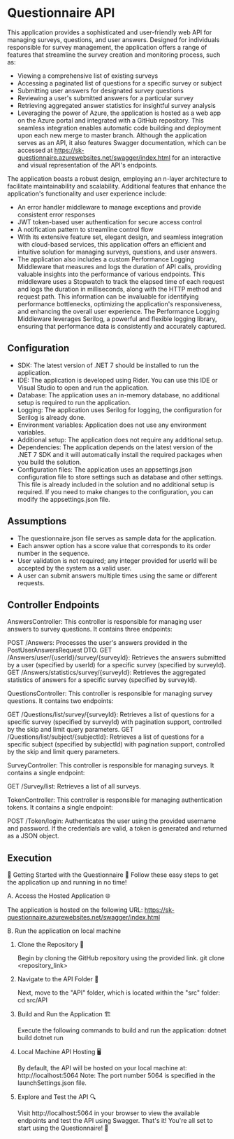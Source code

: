 # Questionnaire API
This application provides a sophisticated and user-friendly web API for managing surveys, questions, and user answers. Designed for individuals responsible for survey management, the application offers a range of features that streamline the survey creation and monitoring process, such as:

- Viewing a comprehensive list of existing surveys
- Accessing a paginated list of questions for a specific survey or subject
- Submitting user answers for designated survey questions
- Reviewing a user's submitted answers for a particular survey
- Retrieving aggregated answer statistics for insightful survey analysis
- Leveraging the power of Azure, the application is hosted as a web app on the Azure portal and integrated with a GitHub repository. This seamless integration enables automatic code building and deployment upon each new merge to master branch. Although the application serves as an API, it also features Swagger documentation, which can be accessed at https://sk-questionnaire.azurewebsites.net/swagger/index.html for an interactive and visual representation of the API's endpoints.

The application boasts a robust design, employing an n-layer architecture to facilitate maintainability and scalability. Additional features that enhance the application's functionality and user experience include:

- An error handler middleware to manage exceptions and provide consistent error responses
- JWT token-based user authentication for secure access control
- A notification pattern to streamline control flow
- With its extensive feature set, elegant design, and seamless integration with cloud-based services, this application offers an efficient and intuitive solution for managing surveys, questions, and user answers.
 - The application also includes a custom Performance Logging Middleware that measures and logs the duration of API calls, providing valuable insights into the performance of various endpoints. This middleware uses a Stopwatch to track the elapsed time of each request and logs the duration in milliseconds, along with the HTTP method and request path. This information can be invaluable for identifying performance bottlenecks, optimizing the application's responsiveness, and enhancing the overall user experience. The Performance Logging Middleware leverages Serilog, a powerful and flexible logging library, ensuring that performance data is consistently and accurately captured.

## Configuration
- SDK: The latest version of .NET 7 should be installed to run the application.
- IDE: The application is developed using Rider. You can use this IDE or Visual Studio to open and run the application.
- Database: The application uses an in-memory database, no additional setup is required to run the application.
- Logging: The application uses Serilog for logging, the configuration for Serilog is already done.
- Environment variables: Application does not use any environment variables.
- Additional setup: The application does not require any additional setup.
- Dependencies: The application depends on the latest version of the .NET 7 SDK and it will automatically install the required packages when you build the solution.
- Configuration files: The application uses an appsettings.json configuration file to store settings such as database and other settings. This file is already included in the solution and no additional setup is required. If you need to make changes to the configuration, you can modify the appsettings.json file.

## Assumptions

- The questionnaire.json file serves as sample data for the application.
- Each answer option has a score value that corresponds to its order number in the sequence.
- User validation is not required; any integer provided for userId will be accepted by the system as a valid user.
- A user can submit answers multiple times using the same or different requests.

## Controller Endpoints

AnswersController:
This controller is responsible for managing user answers to survey questions. It contains three endpoints:

POST /Answers: Processes the user's answers provided in the PostUserAnswersRequest DTO.
GET /Answers/user/{userId}/survey/{surveyId}: Retrieves the answers submitted by a user (specified by userId) for a specific survey (specified by surveyId).
GET /Answers/statistics/survey/{surveyId}: Retrieves the aggregated statistics of answers for a specific survey (specified by surveyId).

QuestionsController:
This controller is responsible for managing survey questions. It contains two endpoints:

GET /Questions/list/survey/{surveyId}: Retrieves a list of questions for a specific survey (specified by surveyId) with pagination support, controlled by the skip and limit query parameters.
GET /Questions/list/subject/{subjectId}: Retrieves a list of questions for a specific subject (specified by subjectId) with pagination support, controlled by the skip and limit query parameters.

SurveyController:
This controller is responsible for managing surveys. It contains a single endpoint:

GET /Survey/list: Retrieves a list of all surveys.

TokenController:
This controller is responsible for managing authentication tokens. It contains a single endpoint:

POST /Token/login: Authenticates the user using the provided username and password. If the credentials are valid, a token is generated and returned as a JSON object.

## Execution
🌟 Getting Started with the Questionnaire 🌟
Follow these easy steps to get the application up and running in no time!

A. Access the Hosted Application 🌐

The application is hosted on the following URL:
https://sk-questionnaire.azurewebsites.net/swagger/index.html

B. Run the application on local machine

1. Clone the Repository 🚀

    Begin by cloning the GitHub repository using the provided link.
    git clone <repository_link>

2. Navigate to the API Folder 📁

    Next, move to the "API" folder, which is located within the "src" folder:
    cd src/API

3. Build and Run the Application 🏗️

    Execute the following commands to build and run the application:
    dotnet build
    dotnet run


4. Local Machine API Hosting 🖥️

    By default, the API will be hosted on your local machine at:
    http://localhost:5064
    Note: The port number 5064 is specified in the launchSettings.json file.

5. Explore and Test the API 🔍

    Visit http://localhost:5064 in your browser to view the available endpoints and test the API using Swagger.
    That's it! You're all set to start using the Questionnaire! 🎉


